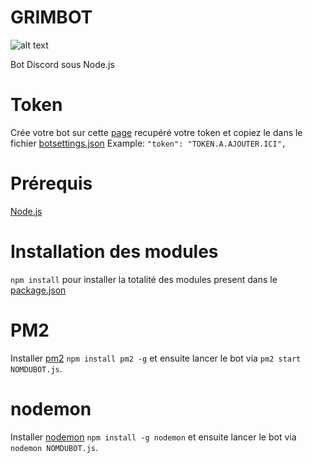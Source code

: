 # GRIMBOT

![alt text](https://i.imgur.com/GfgsBdt.jpg)

Bot Discord sous Node.js

# Token

Crée votre bot sur cette [page](https://discordapp.com/developers/applications/) recupéré votre token et copiez le dans le fichier [botsettings.json](http://git.grindhouse.xyz:8888/GrimZam/grimbot/blob/master/botsettings.json)
Example: `"token": "TOKEN.A.AJOUTER.ICI",`

# Prérequis

[Node.js](https://nodejs.org/en/)

# Installation des modules

`npm install` pour installer la totalité des modules present dans le [package.json](http://git.grindhouse.xyz:8888/GrimZam/grimbot/blob/master/package.json)

# PM2

Installer [pm2](http://pm2.keymetrics.io/) `npm install pm2 -g` et ensuite lancer le bot via `pm2 start NOMDUBOT.js`.

# nodemon

Installer [nodemon](https://nodemon.io/) `npm install -g nodemon` et ensuite lancer le bot via `nodemon NOMDUBOT.js`.
